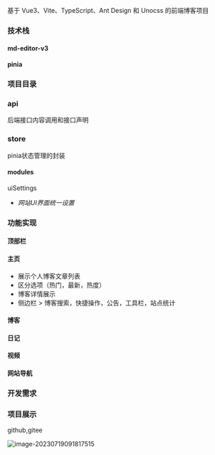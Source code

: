 基于 Vue3、Vite、TypeScript、Ant Design 和 Unocss 的前端博客项目

### 技术栈

#### md-editor-v3

#### pinia

### 项目目录

### api

后端接口内容调用和接口声明 

### store

pinia状态管理的封装

#### modules

uiSettings

- *网站UI界面统一设置*

### 功能实现

#### 顶部栏

#### 主页

- 展示个人博客文章列表
- 区分选项（热门，最新，热度）
- 博客详情展示
- 侧边栏 > 博客搜索，快捷操作，公告，工具栏，站点统计

#### 博客

#### 日记

#### 视频

#### 网站导航

### 开发需求

### 项目展示

github,gitee

 ![image-20230719091817515](http://kai.snblogs.cn/typora/image-20230719091817515.png)

